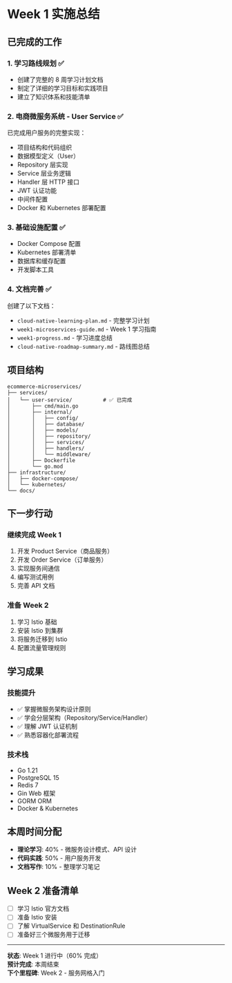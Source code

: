 # Week 1 实施总结

## 已完成的工作

### 1. 学习路线规划 ✅
- 创建了完整的 8 周学习计划文档
- 制定了详细的学习目标和实践项目
- 建立了知识体系和技能清单

### 2. 电商微服务系统 - User Service ✅
已完成用户服务的完整实现：
- 项目结构和代码组织
- 数据模型定义（User）
- Repository 层实现
- Service 层业务逻辑
- Handler 层 HTTP 接口
- JWT 认证功能
- 中间件配置
- Docker 和 Kubernetes 部署配置

### 3. 基础设施配置 ✅
- Docker Compose 配置
- Kubernetes 部署清单
- 数据库和缓存配置
- 开发脚本工具

### 4. 文档完善 ✅
创建了以下文档：
- `cloud-native-learning-plan.md` - 完整学习计划
- `week1-microservices-guide.md` - Week 1 学习指南
- `week1-progress.md` - 学习进度总结
- `cloud-native-roadmap-summary.md` - 路线图总结

## 项目结构

```
ecommerce-microservices/
├── services/
│   └── user-service/          # ✅ 已完成
│       ├── cmd/main.go
│       ├── internal/
│       │   ├── config/
│       │   ├── database/
│       │   ├── models/
│       │   ├── repository/
│       │   ├── services/
│       │   ├── handlers/
│       │   └── middleware/
│       ├── Dockerfile
│       └── go.mod
├── infrastructure/
│   ├── docker-compose/
│   └── kubernetes/
└── docs/
```

## 下一步行动

### 继续完成 Week 1
1. 开发 Product Service（商品服务）
2. 开发 Order Service（订单服务）
3. 实现服务间通信
4. 编写测试用例
5. 完善 API 文档

### 准备 Week 2
1. 学习 Istio 基础
2. 安装 Istio 到集群
3. 将服务迁移到 Istio
4. 配置流量管理规则

## 学习成果

### 技能提升
- ✅ 掌握微服务架构设计原则
- ✅ 学会分层架构（Repository/Service/Handler）
- ✅ 理解 JWT 认证机制
- ✅ 熟悉容器化部署流程

### 技术栈
- Go 1.21
- PostgreSQL 15
- Redis 7
- Gin Web 框架
- GORM ORM
- Docker & Kubernetes

## 本周时间分配

- **理论学习**: 40% - 微服务设计模式、API 设计
- **代码实践**: 50% - 用户服务开发
- **文档写作**: 10% - 整理学习笔记

## Week 2 准备清单

- [ ] 学习 Istio 官方文档
- [ ] 准备 Istio 安装
- [ ] 了解 VirtualService 和 DestinationRule
- [ ] 准备好三个微服务用于迁移

---

**状态**: Week 1 进行中（60% 完成）  
**预计完成**: 本周结束  
**下个里程碑**: Week 2 - 服务网格入门
